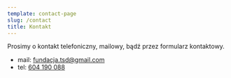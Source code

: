 ```yaml
---
template: contact-page
slug: /contact
title: Kontakt
---
```

Prosimy o kontakt telefoniczny, mailowy, bądź przez formularz kontaktowy.

* mail: [fundacja.tsd@gmail.com](mailto:fundacja.tsd@gmail.com)
* tel: [604 190 088](tel:+48604190088)